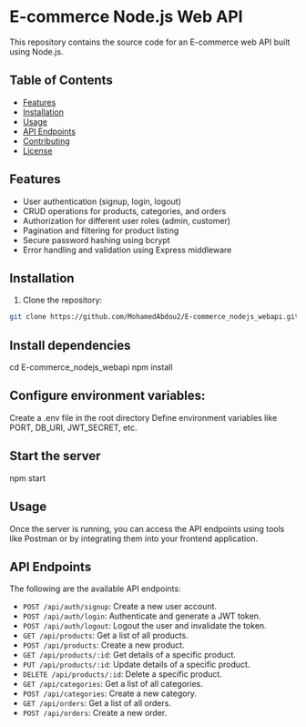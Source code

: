 # E-commerce Node.js Web API

This repository contains the source code for an E-commerce web API built using Node.js.

## Table of Contents

- [Features](#features)
- [Installation](#installation)
- [Usage](#usage)
- [API Endpoints](#api-endpoints)
- [Contributing](#contributing)
- [License](#license)

## Features

- User authentication (signup, login, logout)
- CRUD operations for products, categories, and orders
- Authorization for different user roles (admin, customer)
- Pagination and filtering for product listing
- Secure password hashing using bcrypt
- Error handling and validation using Express middleware

## Installation

1. Clone the repository:

```bash
git clone https://github.com/MohamedAbdou2/E-commerce_nodejs_webapi.git
```

## Install dependencies
cd E-commerce_nodejs_webapi
npm install

## Configure environment variables:
Create a .env file in the root directory
Define environment variables like PORT, DB_URI, JWT_SECRET, etc.

## Start the server
npm start

## Usage

Once the server is running, you can access the API endpoints using tools like Postman or by integrating them into your frontend application.

## API Endpoints

The following are the available API endpoints:

- `POST /api/auth/signup`: Create a new user account.
- `POST /api/auth/login`: Authenticate and generate a JWT token.
- `POST /api/auth/logout`: Logout the user and invalidate the token.
- `GET /api/products`: Get a list of all products.
- `POST /api/products`: Create a new product.
- `GET /api/products/:id`: Get details of a specific product.
- `PUT /api/products/:id`: Update details of a specific product.
- `DELETE /api/products/:id`: Delete a specific product.
- `GET /api/categories`: Get a list of all categories.
- `POST /api/categories`: Create a new category.
- `GET /api/orders`: Get a list of all orders.
- `POST /api/orders`: Create a new order.
